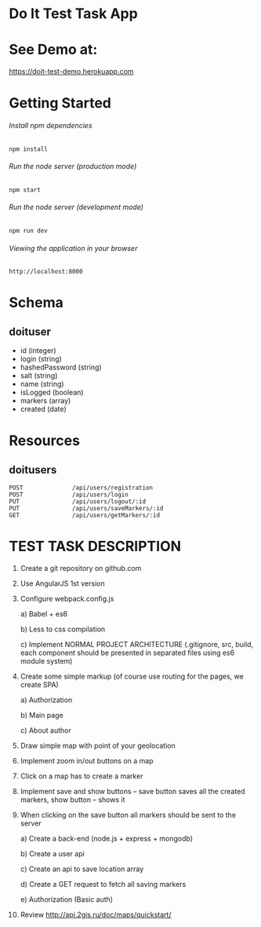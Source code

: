 # Do It Test Task App #

# See Demo at:
https://doit-test-demo.herokuapp.com

# Getting Started

###### Install npm dependencies
`npm install`

###### Run the node server (production mode)
`npm start`

###### Run the node server (development mode)
`npm run dev`

###### Viewing the application in your browser
`http://localhost:8000`

# Schema

## doituser

- id (integer)
- login (string)
- hashedPassword (string)
- salt (string)
- name (string)
- isLogged (boolean)
- markers (array)
- created (date)

# Resources

## doitusers
```
POST              /api/users/registration
POST              /api/users/login
PUT               /api/users/logout/:id
PUT               /api/users/saveMarkers/:id
GET               /api/users/getMarkers/:id
```

# TEST TASK DESCRIPTION
1) Create a git repository on github.com

2) Use AngularJS 1st version

3) Configure webpack.config.js

    a) Babel + es6

    b) Less to css compilation

    c) Implement NORMAL PROJECT ARCHITECTURE (.gitignore, src, build, each
    component should be presented in separated files using es6 module system)

4) Create some simple markup (of course use routing for the pages, we create SPA)

    a) Authorization

    b) Main page

    c) About author

5) Draw simple map with point of your geolocation

6) Implement zoom in/out buttons on a map

7) Click on a map has to create a marker

8) Implement save and show buttons – save button saves all the created markers, show
    button – shows it

9) When clicking on the save button all markers should be sent to the server

    a) Create a back-end (node.js + express + mongodb)

    b) Create a user api

    c) Create an api to save location array

    d) Create a GET request to fetch all saving markers

    e) Authorization (Basic auth)

10) Review http://api.2gis.ru/doc/maps/quickstart/

